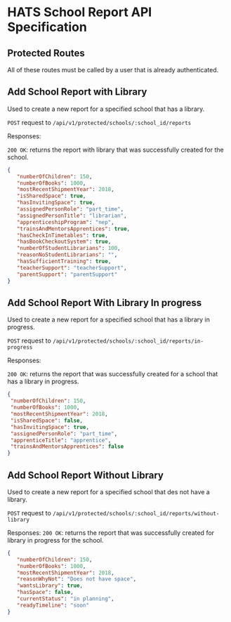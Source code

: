 # HATS School Report API Specification
## Protected Routes
All of these routes must be called by a user that is already authenticated.

## Add School Report with Library
Used to create a new report for a specified school that has a library.

`POST` request to `/api/v1/protected/schools/:school_id/reports`
 
 Responses:
 
 `200 OK`: returns the report with library that was successfully created for the school.
 ```json
{
    "numberOfChildren": 150,
    "numberOfBooks": 1000,
    "mostRecentShipmentYear": 2018,
    "isSharedSpace": true,
    "hasInvitingSpace": true,
    "assignedPersonRole": "part_time",
    "assignedPersonTitle": "librarian",
    "apprenticeshipProgram": "nep",
    "trainsAndMentorsApprentices": true,
    "hasCheckInTimetables": true,
    "hasBookCheckoutSystem": true,
    "numberOfStudentLibrarians": 100,
    "reasonNoStudentLibrarians": "",
    "hasSufficientTraining": true,
    "teacherSupport": "teacherSupport",
    "parentSupport": "parentSupport"
}
```
 
 ## Add School Report With Library In progress
 Used to create a new report for a specified school that has a library in progress.
 
 `POST` request to `/api/v1/protected/schools/:school_id/reports/in-progress`
  
  Responses:
  
  `200 OK`: returns the report that was successfully created for a school that has a library in progress.
 ```json
{
  "numberOfChildren": 150,
  "numberOfBooks": 1000,
  "mostRecentShipmentYear": 2018,
  "isSharedSpace": false,
  "hasInvitingSpace": true,
  "assignedPersonRole": "part_time",
  "apprenticeTitle": "apprentice",
  "trainsAndMentorsApprentices": false
}
```
 ## Add School Report Without Library
 Used to create a new report for a specified school that des not have a library.
 
 `POST` request to `/api/v1/protected/schools/:school_id/reports/without-library`
 
 
  Responses: 
  `200 OK`: returns the report that was successfully created for library in progress for the school.
   ```json
  {
      "numberOfChildren": 150,
      "numberOfBooks": 1000,
      "mostRecentShipmentYear": 2018,
      "reasonWhyNot": "Does not have space",
      "wantsLibrary": true,
      "hasSpace": false,
      "currentStatus": "in planning",
      "readyTimeline": "soon"
  }
  ```